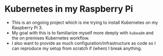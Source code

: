 # Kubernetes in my Raspberry Pi

- This is an ongoing project which is me trying to install Kubernetes on my Raspberry Pi 3.
- My goal with this is to familiarize myself more deeply with `kubeadm` and the on premises Kubernetes workflow.
- I also want to provide as much configuration/infrastructure as code so I can reproduce my setup from scratch if (when) I break anything.
